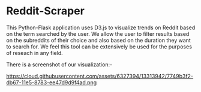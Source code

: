 # Reddit-Scraper
This Python-Flask application uses D3.js to visualize trends on Reddit based on the term searched by the user. We allow the user to filter results based on the subreddits of their choice and also based on the duration they want to search for. We feel this tool can be extensively be used for the purposes of reseach in any field.

There is a screenshot of our visualization:-

https://cloud.githubusercontent.com/assets/6327394/13313942/7749b3f2-db67-11e5-8783-ee47d9d9f4ad.png


